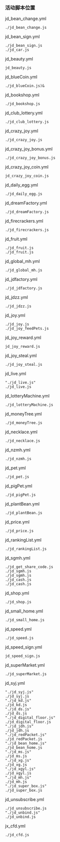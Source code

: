 ### 活动脚本位置
jd_bean_change.yml
```
./jd_bean_change.js
```
jd_bean_sign.yml
```
./jd_bean_sign.js
./jd_car.js
```
jd_beauty.yml
```
jd_beauty.js
```
jd_blueCoin.yml
```
./jd_blueCoin.js)&
```
jd_bookshop.yml
```
./jd_bookshop.js
```
jd_club_lottery.yml
```
./jd_club_lottery.js
```
jd_crazy_joy.yml
```
./jd_crazy_joy.js
```
jd_crazy_joy_bonus.yml
```
./jd_crazy_joy_bonus.js
```
jd_crazy_joy_coin.yml
```
jd_crazy_joy_coin.js
```
jd_daily_egg.yml
```
./jd_daily_egg.js
```
jd_dreamFactory.yml
```
./jd_dreamFactory.js
```
jd_firecrackers.yml
```
./jd_firecrackers.js
```
jd_fruit.yml
```
./jd_fruit.js
./jd_fruit.js
```
jd_global_mh.yml
```
./jd_global_mh.js
```
jd_jdfactory.yml
```
./jd_jdfactory.js
```
jd_jdzz.yml
```
./jd_jdzz.js
```
jd_joy.yml
```
./jd_joy.js
./jd_joy_feedPets.js
```
jd_joy_reward.yml
```
jd_joy_reward.js
```
jd_joy_steal.yml
```
./jd_joy_steal.js
```
jd_live.yml
```
"./jd_live.js"
./jd_live.js
```
jd_lotteryMachine.yml
```
./jd_lotteryMachine.js
```
jd_moneyTree.yml
```
./jd_moneyTree.js
```
jd_necklace.yml
```
./jd_necklace.js
```
jd_nzmh.yml
```
./jd_nzmh.js
```
jd_pet.yml
```
./jd_pet.js
```
jd_pigPet.yml
```
./jd_pigPet.js
```
jd_plantBean.yml
```
./jd_plantBean.js
```
jd_price.yml
```
./jd_price.js
```
jd_rankingList.yml
```
./jd_rankingList.js
```
jd_sgmh.yml
```
./jd_get_share_code.js
./jd_sgmh.js
./jd_sgmh.js
./jd_cash.js
./jd_cash.js
```
jd_shop.yml
```
./jd_shop.js
```
jd_small_home.yml
```
./jd_small_home.js
```
jd_speed.yml
```
./jd_speed.js
```
jd_speed_sign.yml
```
jd_speed_sign.js
```
jd_superMarket.yml
```
./jd_superMarket.js
```
jd_syj.yml
```
"./jd_syj.js"
./jd_syj.js
"./jd_kd.js"
./jd_kd.js
"./jd_ds.js"
./jd_ds.js
"./jd_digital_floor.js"
./jd_digital_floor.js
"./jd_jdh.js"
./jd_jdh.js
"./jd_redPacket.js"
./jd_redPacket.js
"./jd_bean_home.js"
./jd_bean_home.js
"./jd_ms.js"
./jd_ms.js
"./jd_xg.js"
./jd_xg.js
"./jd_xgyl.js"
./jd_xgyl.js
"./jd_mh.js"
./jd_mh.js
"./jd_super_box.js"
./jd_super_box.js
```
jd_unsubscribe.yml
```
./jd_unsubscribe.js
"./jd_unbind.js"
./jd_unbind.js
```
jx_cfd.yml
```
./jd_cfd.js
```
